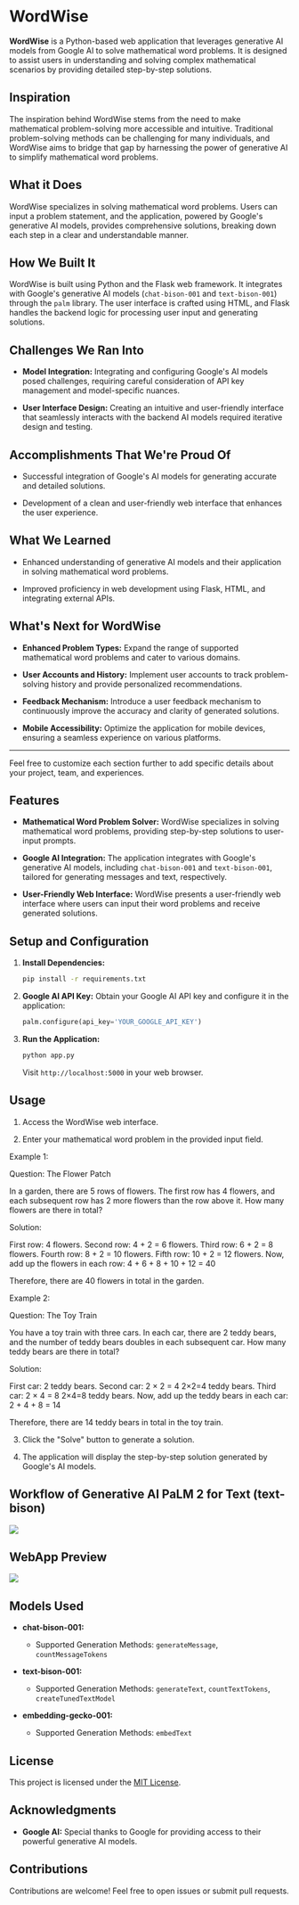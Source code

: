
# WordWise

**WordWise** is a Python-based web application that leverages generative AI models from Google AI to solve mathematical word problems. It is designed to assist users in understanding and solving complex mathematical scenarios by providing detailed step-by-step solutions.

## Inspiration

The inspiration behind WordWise stems from the need to make mathematical problem-solving more accessible and intuitive. Traditional problem-solving methods can be challenging for many individuals, and WordWise aims to bridge that gap by harnessing the power of generative AI to simplify mathematical word problems.

## What it Does

WordWise specializes in solving mathematical word problems. Users can input a problem statement, and the application, powered by Google's generative AI models, provides comprehensive solutions, breaking down each step in a clear and understandable manner.

## How We Built It

WordWise is built using Python and the Flask web framework. It integrates with Google's generative AI models (`chat-bison-001` and `text-bison-001`) through the `palm` library. The user interface is crafted using HTML, and Flask handles the backend logic for processing user input and generating solutions.

## Challenges We Ran Into

- **Model Integration:** Integrating and configuring Google's AI models posed challenges, requiring careful consideration of API key management and model-specific nuances.

- **User Interface Design:** Creating an intuitive and user-friendly interface that seamlessly interacts with the backend AI models required iterative design and testing.

## Accomplishments That We're Proud Of

- Successful integration of Google's AI models for generating accurate and detailed solutions.

- Development of a clean and user-friendly web interface that enhances the user experience.

## What We Learned

- Enhanced understanding of generative AI models and their application in solving mathematical word problems.

- Improved proficiency in web development using Flask, HTML, and integrating external APIs.

## What's Next for WordWise

- **Enhanced Problem Types:** Expand the range of supported mathematical word problems and cater to various domains.

- **User Accounts and History:** Implement user accounts to track problem-solving history and provide personalized recommendations.

- **Feedback Mechanism:** Introduce a user feedback mechanism to continuously improve the accuracy and clarity of generated solutions.

- **Mobile Accessibility:** Optimize the application for mobile devices, ensuring a seamless experience on various platforms.

---

Feel free to customize each section further to add specific details about your project, team, and experiences.


## Features

- **Mathematical Word Problem Solver:** WordWise specializes in solving mathematical word problems, providing step-by-step solutions to user-input prompts.

- **Google AI Integration:** The application integrates with Google's generative AI models, including `chat-bison-001` and `text-bison-001`, tailored for generating messages and text, respectively.

- **User-Friendly Web Interface:** WordWise presents a user-friendly web interface where users can input their word problems and receive generated solutions.

## Setup and Configuration

1. **Install Dependencies:**
   ```bash
   pip install -r requirements.txt
   ```

2. **Google AI API Key:**
   Obtain your Google AI API key and configure it in the application:
   ```python
   palm.configure(api_key='YOUR_GOOGLE_API_KEY')
   ```

3. **Run the Application:**
   ```bash
   python app.py
   ```

   Visit `http://localhost:5000` in your web browser.

## Usage

1. Access the WordWise web interface.

2. Enter your mathematical word problem in the provided input field.

Example 1:

Question: The Flower Patch

In a garden, there are 5 rows of flowers. The first row has 4 flowers, and each subsequent row has 2 more flowers than the row above it. How many flowers are there in total?

Solution:

First row: 4 flowers.
Second row: 4 + 2 = 6 flowers.
Third row: 6 + 2 = 8 flowers.
Fourth row: 8 + 2 = 10 flowers.
Fifth row: 10 + 2 = 12 flowers.
Now, add up the flowers in each row: 4 + 6 + 8 + 10 + 12 = 40

Therefore, there are 40 flowers in total in the garden.

Example 2:

Question: The Toy Train

You have a toy train with three cars. In each car, there are 2 teddy bears, and the number of teddy bears doubles in each subsequent car. How many teddy bears are there in total?

Solution:

First car: 2 teddy bears.
Second car: 2 × 2 = 4
2×2=4 teddy bears.
Third car: 2 × 4 = 8
2×4=8 teddy bears.
Now, add up the teddy bears in each car: 2 + 4 + 8 = 14

Therefore, there are 14 teddy bears in total in the toy train.

3. Click the "Solve" button to generate a solution.

4. The application will display the step-by-step solution generated by Google's AI models.

## Workflow of Generative AI PaLM 2 for Text (text-bison)

<img src="genAI_workflow.jpg">

## WebApp Preview

<img src="webapp_template.png">

## Models Used

- **chat-bison-001:**
  - Supported Generation Methods: `generateMessage`, `countMessageTokens`

- **text-bison-001:**
  - Supported Generation Methods: `generateText`, `countTextTokens`, `createTunedTextModel`

- **embedding-gecko-001:**
  - Supported Generation Methods: `embedText`

## License

This project is licensed under the [MIT License](LICENSE).

## Acknowledgments

- **Google AI:** Special thanks to Google for providing access to their powerful generative AI models.

## Contributions

Contributions are welcome! Feel free to open issues or submit pull requests.

